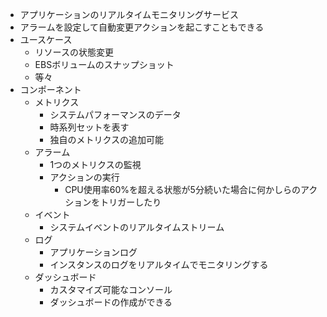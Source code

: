 - アプリケーションのリアルタイムモニタリングサービス
- アラームを設定して自動変更アクションを起こすこともできる
- ユースケース
  - リソースの状態変更
  - EBSボリュームのスナップショット
  - 等々
- コンポーネント
  - メトリクス
    - システムパフォーマンスのデータ
    - 時系列セットを表す
    - 独自のメトリクスの追加可能
  - アラーム
    - 1つのメトリクスの監視
    - アクションの実行
      - CPU使用率60%を超える状態が5分続いた場合に何かしらのアクションをトリガーしたり
  - イベント
    - システムイベントのリアルタイムストリーム
  - ログ
    - アプリケーションログ
    - インスタンスのログをリアルタイムでモニタリングする
  - ダッシュボード
    - カスタマイズ可能なコンソール
    - ダッシュボードの作成ができる